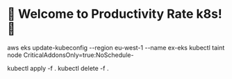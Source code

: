 # 🎉 Welcome to Productivity Rate k8s! 🎉

aws eks update-kubeconfig --region eu-west-1 --name ex-eks
kubectl taint node <node-name> CriticalAddonsOnly=true:NoSchedule-

kubectl apply -f .
kubectl delete -f .
